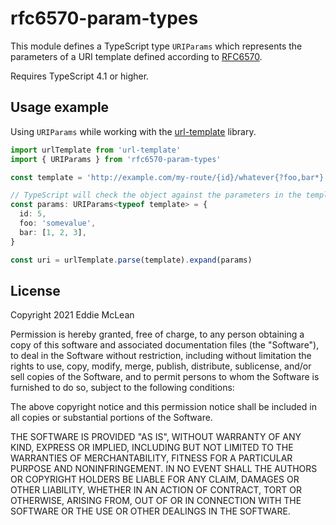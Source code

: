 # rfc6570-param-types

This module defines a TypeScript type `URIParams` which represents the parameters of a URI template defined according to [RFC6570](https://datatracker.ietf.org/doc/html/rfc6570).

Requires TypeScript 4.1 or higher.

## Usage example

Using `URIParams` while working with the [url-template](https://www.npmjs.com/package/url-template) library.

```typescript
import urlTemplate from 'url-template'
import { URIParams } from 'rfc6570-param-types'

const template = 'http://example.com/my-route/{id}/whatever{?foo,bar*}'

// TypeScript will check the object against the parameters in the template
const params: URIParams<typeof template> = {
  id: 5,
  foo: 'somevalue',
  bar: [1, 2, 3],
}

const uri = urlTemplate.parse(template).expand(params)
```

## License

Copyright 2021 Eddie McLean

Permission is hereby granted, free of charge, to any person obtaining a copy of this software and associated documentation files (the "Software"), to deal in the Software without restriction, including without limitation the rights to use, copy, modify, merge, publish, distribute, sublicense, and/or sell copies of the Software, and to permit persons to whom the Software is furnished to do so, subject to the following conditions:

The above copyright notice and this permission notice shall be included in all copies or substantial portions of the Software.

THE SOFTWARE IS PROVIDED "AS IS", WITHOUT WARRANTY OF ANY KIND, EXPRESS OR IMPLIED, INCLUDING BUT NOT LIMITED TO THE WARRANTIES OF MERCHANTABILITY, FITNESS FOR A PARTICULAR PURPOSE AND NONINFRINGEMENT. IN NO EVENT SHALL THE AUTHORS OR COPYRIGHT HOLDERS BE LIABLE FOR ANY CLAIM, DAMAGES OR OTHER LIABILITY, WHETHER IN AN ACTION OF CONTRACT, TORT OR OTHERWISE, ARISING FROM, OUT OF OR IN CONNECTION WITH THE SOFTWARE OR THE USE OR OTHER DEALINGS IN THE SOFTWARE.

